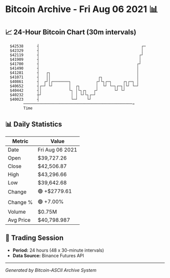 # Bitcoin Archive - Fri Aug 06 2021 📊

## 📈 24-Hour Bitcoin Chart (30m intervals)

```
  $42538      ┤                                             ┌─ 
  $42329      ┤                                             │  
  $42119      ┤                                            ┌┘  
  $41909      ┤                                            │   
  $41700      ┤                                           ┌┘   
  $41490      ┤                                           │    
  $41281      ┤   ┌┐                                      │    
  $41071      ┤   ││                     ┌┐               │    
  $40861      ┤  ┌┘│┌───────┐           ┌┘└┐┌─┐     ┌┐┌─┐ │    
  $40652      ┤┌─┘ └┘       │  ┌┐       │  └┘ └─┐┌─┐│└┘ └─┘    
  $40442      ┤│            └┐ │└┐┌┐   ┌┘       └┘ └┘          
  $40232      ┼┘             │ │ └┘└┐┌─┘                       
  $40023      ┤              └─┘    └┘                         
        ────────────────────────────────────────────────→
        Time
```

## 📊 Daily Statistics

| Metric | Value |
|--------|-------|
| Date | Fri Aug 06 2021 |
| Open | $39,727.26 |
| Close | $42,506.87 |
| High | $43,296.66 |
| Low | $39,642.68 |
| Change | 🟢 +$2779.61 |
| Change % | 🟢 +7.00% |
| Volume | $0.75M |
| Avg Price | $40,798.987 |

## 📅 Trading Session

- **Period:** 24 hours (48 x 30-minute intervals)
- **Data Source:** Binance Futures API

---
*Generated by Bitcoin-ASCII Archive System*
